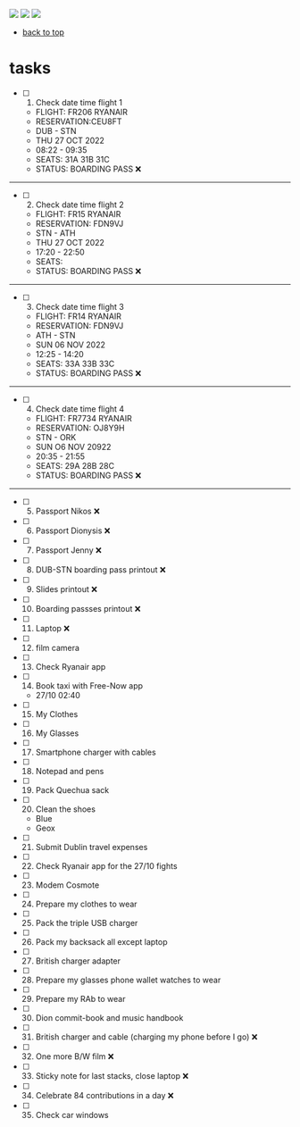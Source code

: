 [![](https://img.shields.io/badge/organization-nikoschalikias-blue.svg)](https://github.com/nikoschalikias) 
[![](https://img.shields.io/badge/remote-cork--stn--ath--oct2022-green.svg)](https://github.com/nikoschalikias/cork-stn-ath-oct2022) 
[![](https://img.shields.io/badge/local-F:\prj\travel\cork--stn--ath--oct2022-orange.svg)]() 


* [back to top](README.md)

# tasks

- [ ] 1. Check date time flight 1
    - FLIGHT: FR206 RYANAIR
    - RESERVATION:CEU8FT
    - DUB - STN 
    - THU 27 OCT 2022 
    - 08:22 - 09:35
    - SEATS: 31A 31B 31C 
    - STATUS: BOARDING PASS :x:

----    
- [ ] 2. Check date time flight 2
    - FLIGHT: FR15 RYANAIR
    - RESERVATION: FDN9VJ
    - STN - ATH
    - THU 27 OCT 2022
    - 17:20 - 22:50
    - SEATS:
    - STATUS: BOARDING PASS :x:
----    
- [ ] 3. Check date time flight 3 
    - FLIGHT: FR14 RYANAIR
    - RESERVATION: FDN9VJ   
    - ATH - STN
    - SUN 06 NOV 2022
    - 12:25 - 14:20
    - SEATS: 33A 33B 33C
    - STATUS: BOARDING PASS :x:
----    
- [ ] 4. Check date time flight 4
    - FLIGHT: FR7734 RYANAIR
    - RESERVATION: OJ8Y9H
    - STN - ORK
    - SUN O6 NOV 20922
    - 20:35 - 21:55
    - SEATS: 29A 28B 28C
    - STATUS: BOARDING PASS :x:
----

- [ ] 5. Passport Nikos :x:
- [ ] 6. Passport Dionysis :x:
- [ ] 7. Passport Jenny :x:
- [ ] 8. DUB-STN boarding pass printout :x: 
- [ ] 9. Slides printout :x:
- [ ] 10. Boarding passses printout :x: 
- [ ] 11. Laptop :x:
- [ ] 12. film camera
- [ ] 13. Check Ryanair app
- [ ] 14. Book taxi with Free-Now app
    - 27/10 02:40
- [ ] 15. My Clothes
- [ ] 16. My Glasses
- [ ] 17. Smartphone charger with cables 
- [ ] 18. Notepad and pens
- [ ] 19. Pack Quechua sack
- [ ] 20. Clean the shoes
    - Blue
    - Geox
- [ ] 21. Submit Dublin travel expenses    
- [ ] 22. Check Ryanair app for the 27/10  fights
- [ ] 23. Modem Cosmote
- [ ] 24. Prepare my clothes to wear
- [ ] 25. Pack the triple USB charger
- [ ] 26. Pack my backsack all except laptop
- [ ] 27. British charger adapter
- [ ] 28. Prepare my glasses phone wallet watches to wear
- [ ] 29. Prepare my RAb to wear
- [ ] 30. Dion commit-book and music handbook
- [ ] 31. British charger and cable (charging my phone before I go) :x:
- [ ] 32. One more B/W film :x:
- [ ] 33. Sticky note for last stacks, close laptop :x:
- [ ] 34. Celebrate 84 contributions in a day :x:
- [ ] 35. Check car windows


